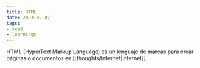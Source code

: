 ```yaml
---
title: HTML
date: 2023-02-07
tags:
- seed
- learnings
---
```


HTML (HyperText Markup Language)  es un lenguaje de marcas para crear páginas o documentos en [[thoughts/Internet|internet]].
